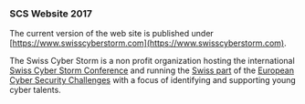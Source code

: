 ### SCS Website 2017

The current version of the web site is published under [https://www.swisscyberstorm.com](https://www.swisscyberstorm.com).

The Swiss Cyber Storm is a non profit organization hosting the international [Swiss Cyber Storm Conference](https://www.swisscyberstorm.com/conference/) and running the [Swiss part](https://www.swisscyberstorm.com/challenges) of the [European Cyber Security Challenges](http://www.europeancybersecuritychallenge.eu) with a focus of identifying and supporting young cyber talents.



